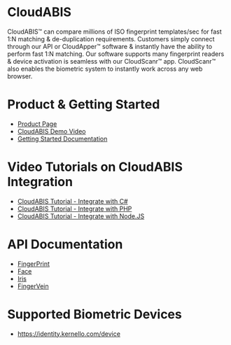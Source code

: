 # CloudABIS
CloudABIS™ can compare millions of ISO fingerprint templates/sec for fast 1:N matching & de-duplication requirements.
Customers simply connect through our API or CloudApper™ software & instantly have the ability to perform fast 1:N matching.
Our software supports many fingerprint readers & device activation is seamless with our CloudScanr™ app.
CloudScanr™ also enables the biometric system to instantly work across any web browser.

# Product & Getting Started
- [Product Page](https://www.m2sys.com/cloud-based-abis-automated-biometric-identification-system-api/)
- [CloudABIS Demo Video](https://www.youtube.com/watch?v=fcjU5uq46dQ&utm_source=Youtube+&utm_medium=Cloud+Biometric+Software&utm_campaign=CloudABIS+Drip+)
- [Getting Started Documentation](https://identity.kernello.com/doc)

# Video Tutorials on CloudABIS Integration
 - [CloudABIS Tutorial - Integrate with C#](https://www.youtube.com/watch?v=2XEi04yGVx8&feature=emb_logo)
 - [CloudABIS Tutorial - Integrate with PHP](https://www.youtube.com/watch?v=70mvnZmnwdQ&feature=emb_logo)
 - [CloudABIS Tutorial - Integrate with Node.JS](https://www.youtube.com/watch?v=2w2jf-KAp4E&feature=emb_logo)


# API Documentation
 - [FingerPrint](https://fpsvr101.cloudabis.com/v1/Help)
 - [Face](https://fcsvr101.cloudabis.com/v1/Help)
 - [Iris](https://irissvr101.cloudabis.com/v1/Help)
 - [FingerVein](https://fvsvr101.cloudabis.com/v1/Help)

# Supported Biometric Devices
 - https://identity.kernello.com/device
